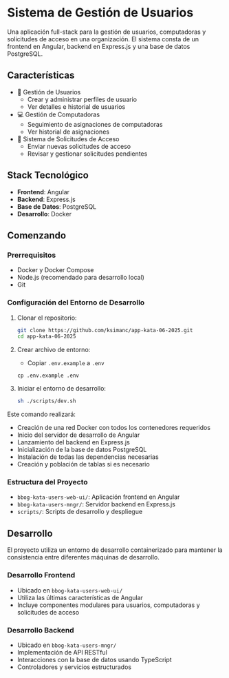 # Sistema de Gestión de Usuarios

Una aplicación full-stack para la gestión de usuarios, computadoras y solicitudes de acceso en una organización. El sistema consta de un frontend en Angular, backend en Express.js y una base de datos PostgreSQL.

## Características

- 👥 Gestión de Usuarios
  - Crear y administrar perfiles de usuario
  - Ver detalles e historial de usuarios
- 💻 Gestión de Computadoras
  - Seguimiento de asignaciones de computadoras
  - Ver historial de asignaciones
- 🔐 Sistema de Solicitudes de Acceso
  - Enviar nuevas solicitudes de acceso
  - Revisar y gestionar solicitudes pendientes

## Stack Tecnológico

- **Frontend**: Angular
- **Backend**: Express.js
- **Base de Datos**: PostgreSQL
- **Desarrollo**: Docker

## Comenzando

### Prerrequisitos

- Docker y Docker Compose
- Node.js (recomendado para desarrollo local)
- Git

### Configuración del Entorno de Desarrollo

1. Clonar el repositorio:
   ```sh
   git clone https://github.com/ksimanc/app-kata-06-2025.git
   cd app-kata-06-2025
   ```

2. Crear archivo de entorno:
   - Copiar `.env.example` a `.env`

    ```
    cp .env.example .env
    ```

3. Iniciar el entorno de desarrollo:
   ```sh
   sh ./scripts/dev.sh
   ```

Este comando realizará:
- Creación de una red Docker con todos los contenedores requeridos
- Inicio del servidor de desarrollo de Angular
- Lanzamiento del backend en Express.js
- Inicialización de la base de datos PostgreSQL
- Instalación de todas las dependencias necesarias
- Creación y población de tablas si es necesario

### Estructura del Proyecto

- `bbog-kata-users-web-ui/`: Aplicación frontend en Angular
- `bbog-kata-users-mngr/`: Servidor backend en Express.js
- `scripts/`: Scripts de desarrollo y despliegue

## Desarrollo

El proyecto utiliza un entorno de desarrollo containerizado para mantener la consistencia entre diferentes máquinas de desarrollo.

### Desarrollo Frontend
- Ubicado en `bbog-kata-users-web-ui/`
- Utiliza las últimas características de Angular
- Incluye componentes modulares para usuarios, computadoras y solicitudes de acceso

### Desarrollo Backend
- Ubicado en `bbog-kata-users-mngr/`
- Implementación de API RESTful
- Interacciones con la base de datos usando TypeScript
- Controladores y servicios estructurados
